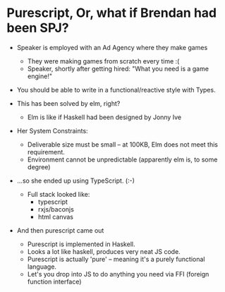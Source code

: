 
Purescript, Or, what if Brendan had been SPJ?
=============================================

* Speaker is employed with an Ad Agency where they make games
  * They were making games from scratch every time :(
  * Speaker, shortly after getting hired: "What you need is a game engine!"

* You should be able to write in a functional/reactive style with Types.

* This has been solved by elm, right?
  * Elm is like if Haskell had been designed by Jonny Ive

* Her System Constraints:
  * Deliverable size must be small – at 100KB, Elm does not meet this requirement.
  * Environment cannot be unpredictable (apparently elm is, to some degree)

* ...so she ended up using TypeScript. (:-\)
  * Full stack looked like:
    - typescript
    - rxjs/baconjs
    - html canvas

* And then purescript came out
  * Purescript is implemented in Haskell.
  * Looks a lot like haskell, produces very neat JS code.
  * Purescript is actually 'pure' – meaning it's a purely functional language.
  * Let's you drop into JS to do anything you need via FFI (foreign function interface)
